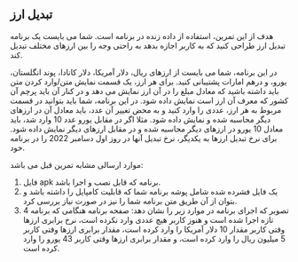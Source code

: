 ## تبدیل ارز

هدف از این تمرین، استفاده از داده زنده در برنامه است. شما می بایست یک برنامه تبدیل ارز طراحی کنید که به کاربر اجازه بدهد به راحتی وجه را بین ارزهای مختلف تبدیل کند.

در این برنامه، شما می بایست از ارزهای ریال، دلار آمریکا، دلار کانادا، پوند انگلستان، یورو، و درهم امارات پشتیبانی کنید. برای هر ارز، یک قسمت نمایش متن/وارد کردن متن باید داشته باشید که معادل مبلغ را در آن ارز نمایش می دهد و در کنار آن باید پرچم آن کشور که معرف آن ارز است نمایش داده شود. 
در این برنامه، شما باید بتوانید در قسمت مربوط به هر ارز، عددی را وارد کنید و به محض تغییر آن عدد، باید معادل آن در ارزهای دیگر محاسبه شده و نمایش داده شود. مثلا اگر در مقابل یورو عدد 10 وارد شد، باید معادل 10 یورو در ارزهای دیگر محاسبه شده و در مقابل ارزهای دیگر نمایش داده شود. برای نرخ تبدیل ارزها به یکدیگر، نرخ تبدیل آنها در روز اول دسامبر 2022 را در برنامه خود.

موارد ارسالی مشابه تمرین قبل می باشد:
1) فایل apk برنامه که قابل نصب و اجرا باشد.
2) یک فایل فشرده شده شامل پوشه برنامه شما که قابلیت کامپایل را داشته باشد و بتوان از آن طریق متن برنامه شما را نیز در صورت نیاز بررسی کرد.
3) 4 تصویر که اجرای برنامه در موارد زیر را نشان دهد: صفحه برنامه هنگامی که برنامه تازه اجرا شده است و هنوز کاربر هیچ عددی وارد نکرده است، نرخ برابری ارزها وقتی کاربر مقدار 10 دلار آمریکا را وارد کرده است، مقدار برابری ارزها وقتی کاربر 5 میلیون ریال را وارد کرده است، و مقدار برابری ارزها وقتی کاربر 43 یورو را وارد کرده است.